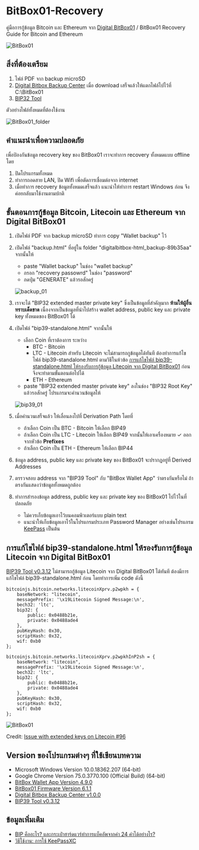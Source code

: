 # BitBox01-Recovery
คู่มือการกู้ข้อมูล Bitcoin และ Ethereum จาก [Digital BitBox01](https://shiftcrypto.ch/bitbox01/) / BitBox01 Recovery Guide for Bitcoin and Ethereum

![BitBox01](/Pictures/bb01_hero_320.png)

## สิ่งที่ต้องเตรียม
1. ไฟล์ PDF จาก backup microSD
2. [Digital Bitbox Backup Center](https://api.github.com/repos/digitalbitbox/html_backup/zipball/v1.0.0) เมื่อ download เสร็จแล้วให้แตกไฟล์ไปไว้ที่ C:\BitBox01
3. [BIP32 Tool](https://github.com/iancoleman/bip39/releases/latest/download/bip39-standalone.html)

ตัวอย่างไฟล์ทั้งหมดที่ต้องใช้งาน

![BitBox01_folder](/Pictures/BitBox01_folder.png)

## คำแนะนำเพื่อความปลอดภัย

เพื่อป้องกันข้อมูล recovery key ของ BitBox01 เราจะทำการ recovery ทั้งหมดแบบ offline โดย

1. ปิดโปรแกรมทั้งหมด
2. ทำการถอดสาย LAN, ปิด Wifi เพื่อตัดการเชื่อมต่อจาก internet
3. เมื่อทำการ recovery ข้อมูลทั้งหมดเสร็จแล้ว แนะนำให้ทำการ restart Windows ก่อน จึงค่อยกลับมาใช้งานตามปกติ

## ขั้นตอนการกู้ข้อมูล Bitcoin, Litecoin และ Ethereum จาก Digital BitBox01

1. เปิดไฟล์ PDF จาก backup microSD ทำการ copy "Wallet backup" ไว้
2. เปิดไฟล์ "backup.html" ที่อยู่ใน folder "digitalbitbox-html_backup-89b35aa" จากนั้นให้
    - paste "Wallet backup" ในช่อง "wallet backup"
    - กรอก "recovery passowrd" ในช่อง "password"
    - กดปุ่ม "GENERATE" แล้วรอสักครู่

    ![backup_01](/Pictures/backup_01.png)

3. เราจะได้ "BIP32 extended master private key" ซึ่งเป็นข้อมูลที่สำคัญมาก **ห้ามให้ผู้อื่นทราบเด็ดขาด** เนื่องจากเป็นข้อมูลที่นำไปสร้าง wallet address, public key และ private key ทั้งหมดของ BitBox01 ได้

4. เปิดไฟล์ "bip39-standalone.html" จากนั้นให้
    - เลือก Coin ที่เราต้องการ ระหว่าง
        - BTC - Bitcoin
        - LTC - Litecoin สำหรับ Litecoin จะไม่สามารถกูข้อมูลได้ทันที ต้องทำการแก้ไขไฟล์ bip39-standalone.html ตามวิธีในห้วข้อ [การแก้ไขไฟล์ bip39-standalone.html ให้รองรับการกู้ข้อมูล Litecoin จาก Digital BitBox01](#user-content-การแก้ไขไฟล์-bip39-standalonehtml-ให้รองรับการกู้ข้อมูล-litecoin-จาก-digital-bitbox01) ก่อน จึงจะทำตามขั้นตอนต่อไปได้
        - ETH - Ethereum
    - paste "BIP32 extended master private key" ลงในช่อง "BIP32 Root Key" แล้วรอสักครู่ โปรแกรมจะคำนวนข้อมูลให้

    ![bip39_01](/Pictures/bip39_01.png)

5. เมื่อคำนวนเสร็จแล้ว ให้เลื่อนลงไปที่ Derivation Path โดยที่
    - ถ้าเลือก Coin เป็น BTC - Bitcoin ให้เลือก BIP49
    - ถ้าเลือก Coin เป็น LTC - Litecoin ให้เลือก BIP49 จากนั้นให้เอาเครื่องหมาย ✓ ออกจากหัวข้อ **Prefixes**
    - ถ้าเลือก Coin เป็น ETH - Ethereum ให้เลือก BIP44

6. ข้อมูล address, public key และ private key ของ BitBox01 จะปรากฏอยู่ที่ Derived Addresses
7. ตรรวจสอบ address จาก "BIP39 Tool" กับ "BitBox Wallet App" ว่าตรงกันหรือไม่ ถ้าตรงกันแสดงว่าข้อมูลทั้งหมดถูกต้อง
8. ทำการสำรองข้อมูล address, public key และ private key ของ BitBox01 ไปไว้ในที่ปลอดภัย
    - ไม่ควรเก็บข้อมูลเอาไว้บนคอมพิวเตอร์แบบ plain text
    - แนะนำให้เก็บข้อมูลเอาไว้ในโปรแกรมประเภท Password Manager อย่างเช่นโปรแกรม [KeePass](https://keepass.info/) เป็นต้น

## การแก้ไขไฟล์ bip39-standalone.html ให้รองรับการกู้ข้อมูล Litecoin จาก Digital BitBox01
[BIP39 Tool v0.3.12](https://github.com/iancoleman/bip39/tree/0.3.12) ไม่สามารถกู้ข้อมูล Litecoin จาก Digital BitBox01 ได้ทันที ต้องมีการแก้ไขไฟล์ bip39-standalone.html ก่อน โดยทำการเพิ่ม code ดังนี้

```
bitcoinjs.bitcoin.networks.litecoinXprv.p2wpkh = {
	baseNetwork: "litecoin",
	messagePrefix: '\x19Litecoin Signed Message:\n',
	bech32: 'ltc',
	bip32: {
		public: 0x0488b21e,
		private: 0x0488ade4
	},
	pubKeyHash: 0x30,
	scriptHash: 0x32,
	wif: 0xb0
};

bitcoinjs.bitcoin.networks.litecoinXprv.p2wpkhInP2sh = {
	baseNetwork: "litecoin",
	messagePrefix: '\x19Litecoin Signed Message:\n',
	bech32: 'ltc',
	bip32: {
		public: 0x0488b21e,
		private: 0x0488ade4
	},
	pubKeyHash: 0x30,
	scriptHash: 0x32,
	wif: 0xb0
};
```

![BitBox01](/Pictures/bip32_litecoin_modified.png)

Credit: [Issue with extended keys on Litecoin #96](https://github.com/iancoleman/bip39/issues/96#issuecomment-502194456)

## Version ของโปรแกรมต่างๆ ที่ใช้เขียนบทความ
- Microsoft Windows Version 10.0.18362.207 (64-bit)
- Google Chrome Version 75.0.3770.100 (Official Build) (64-bit)
- [BitBox Wallet App Version 4.9.0](https://shiftcrypto.ch/app/)
- [BitBox01 Firmware Version 6.1.1](https://shiftcrypto.ch/app/)
- [Digital Bitbox Backup Center v1.0.0](https://github.com/digitalbitbox/html_backup/tree/v1.0.0)
- [BIP39 Tool v0.3.12](https://github.com/iancoleman/bip39/tree/0.3.12)

## ข้อมูลเพิ่มเติม
- [BIP คืออะไร? และกระเป๋าฮาร์ดแวร์ทำการแบ็คอัพจากคำ 24 คำได้อย่างไร?](https://siambc.com/bip-คืออะไร/)
- [วิธีใช้งาน: การใช้ KeePassXC](https://ssd.eff.org/th/module/วิธีใช้งาน-การใช้-keepassxc)
